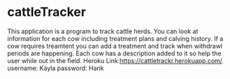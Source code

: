 # cattleTracker
This application is a program to track cattle herds. You can look at information for each cow including treatment plans and calving history. If a cow requires treamtent you can add a treatment and track when withdrawl periods are happening. Each cow has a description added to it so help the user while out in the field. 
Heroku Link:https://cattletrackr.herokuapp.com/ username: Kayla password: Hank 
